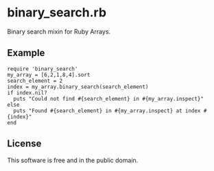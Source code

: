 binary_search.rb
================

Binary search mixin for Ruby Arrays.

## Example

    require 'binary_search'
    my_array = [6,2,1,8,4].sort
    search_element = 2
    index = my_array.binary_search(search_element)
    if index.nil?
      puts "Could not find #{search_element} in #{my_array.inspect}"
    else
      puts "Found #{search_element} in #{my_array.inspect} at index #{index}"
    end

## License

This software is free and in the public domain.
